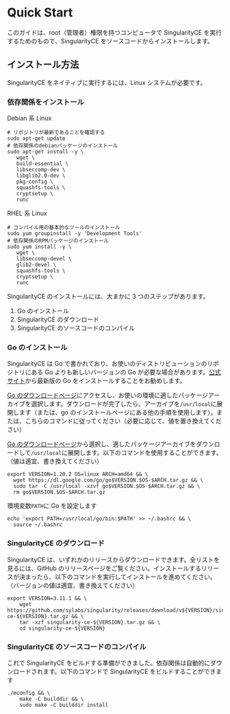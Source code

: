 # Quick Start

このガイドは、root（管理者）権限を持つコンピュータで SingularityCE を実行するためのもので、SingularityCE をソースコードからインストールします。

## インストール方法

SingularityCE をネイティブに実行するには、Linux システムが必要です。

### 依存関係をインストール

Debian 系 Linux

```
# リポジトリが最新であることを確認する
sudo apt-get update
# 依存関係のdebianパッケージのインストール
sudo apt-get install -y \
   wget \
   build-essential \
   libseccomp-dev \
   libglib2.0-dev \
   pkg-config \
   squashfs-tools \
   cryptsetup \
   runc
```

RHEL 系 Linux

```
# コンパイル用の基本的なツールのインストール
sudo yum groupinstall -y 'Development Tools'
# 依存関係のRPMパッケージのインストール
sudo yum install -y \
   wget \
   libseccomp-devel \
   glib2-devel \
   squashfs-tools \
   cryptsetup \
   runc
```

SingularityCE のインストールには、大まかに 3 つのステップがあります。

1. Go のインストール
2. SingularityCE のダウンロード
3. SingularityCE のソースコードのコンパイル

### Go のインストール

SingularityCE は Go で書かれており、お使いのディストリビューションのリポジトリにある Go よりも新しいバージョンの Go が必要な場合があります。[公式サイト](https://go.dev/dl/)から最新版の Go をインストールすることをお勧めします。

[Go のダウンロードページ](https://go.dev/dl/)にアクセスし、お使いの環境に適したパッケージアーカイブを選択します。ダウンロードが完了したら、アーカイブを`/usr/local`に展開します（または、go のインストールページにある他の手順を使用します）。または、こちらのコマンドに従ってください（必要に応じて、値を置き換えてください）

[Go のダウンロードページ](https://go.dev/dl/)から選択し、適したパッケージアーカイブをダウンロードして`/usr/local`に展開します。以下のコマンドを使用することができます。（値は適宜、書き換えてください）

```
export VERSION=1.20.2 OS=linux ARCH=amd64 && \
  wget https://dl.google.com/go/go$VERSION.$OS-$ARCH.tar.gz && \
  sudo tar -C /usr/local -xzvf go$VERSION.$OS-$ARCH.tar.gz && \
  rm go$VERSION.$OS-$ARCH.tar.gz
```

環境変数`PATH`に Go を設定します

```
echo 'export PATH=/usr/local/go/bin:$PATH' >> ~/.bashrc && \
  source ~/.bashrc
```

### SingularityCE のダウンロード

SingularityCE は、いずれかのリリースからダウンロードできます。全リストを見るには、GitHub のリリースページをご覧ください。インストールするリリースが決まったら、以下のコマンドを実行してインストールを進めてください。（バージョンの値は適宜、書き換えてください）

```
export VERSION=3.11.1 && \
    wget https://github.com/sylabs/singularity/releases/download/v${VERSION}/singularity-ce-${VERSION}.tar.gz && \
    tar -xzf singularity-ce-${VERSION}.tar.gz && \
    cd singularity-ce-${VERSION}
```

### SingularityCE のソースコードのコンパイル

これで SingularityCE をビルドする準備ができました。依存関係は自動的にダウンロードされます。以下のコマンドで SingularityCE をビルドすることができます

```
./mconfig && \
    make -C builddir && \
    sudo make -C builddir install
```

